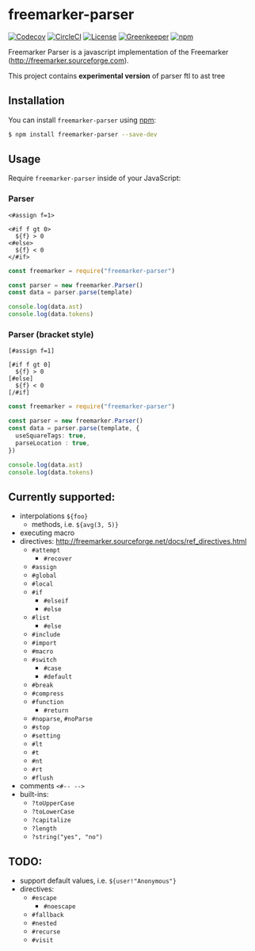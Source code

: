 # freemarker-parser

[![Codecov](https://img.shields.io/codecov/c/github/armano2/freemarker-parser.svg)](https://circleci.com/gh/armano2/freemarker-parser/tree/master)
[![CircleCI](https://img.shields.io/circleci/project/github/armano2/freemarker-parser/master.svg)](https://circleci.com/gh/armano2/freemarker-parser/tree/master)
[![License](https://img.shields.io/github/license/armano2/freemarker-parser.svg)](https://github.com/armano2/freemarker-parser/blob/master/LICENSE.md)
[![Greenkeeper](https://badges.greenkeeper.io/armano2/freemarker-parser.svg)](https://github.com/armano2/freemarker-parser/blob/master/LICENSE.md)
[![npm](https://img.shields.io/npm/v/freemarker-parser.svg)](https://www.npmjs.com/package/freemarker-parser)

Freemarker Parser is a javascript implementation of the Freemarker (http://freemarker.sourceforge.com).

This project contains **experimental version** of parser ftl to ast tree

## Installation
You can install `freemarker-parser` using [npm](https://npmjs.com):

```bash
$ npm install freemarker-parser --save-dev
```

## Usage
Require `freemarker-parser` inside of your JavaScript:

### Parser 
```ftl
<#assign f=1>

<#if f gt 0>
  ${f} > 0
<#else>
  ${f} < 0
</#if>
```
```ts
const freemarker = require("freemarker-parser")

const parser = new freemarker.Parser()
const data = parser.parse(template)

console.log(data.ast)
console.log(data.tokens)
```

### Parser (bracket style)
```ftl
[#assign f=1]

[#if f gt 0]
  ${f} > 0
[#else]
  ${f} < 0
[/#if]
```
```ts
const freemarker = require("freemarker-parser")

const parser = new freemarker.Parser()
const data = parser.parse(template, {
  useSquareTags: true,
  parseLocation : true,
})

console.log(data.ast)
console.log(data.tokens)
```

## Currently supported:
  - interpolations `${foo}`
    - methods, i.e. `${avg(3, 5)}`
  - executing macro
  - directives: http://freemarker.sourceforge.net/docs/ref_directives.html
    - `#attempt`
      - `#recover`
    - `#assign`
    - `#global`
    - `#local`
    - `#if`
      - `#elseif`
      - `#else`
    - `#list`
      - `#else`
    - `#include`
    - `#import`
    - `#macro`
    - `#switch`
      - `#case`
      - `#default`
    - `#break`
    - `#compress`
    - `#function`
      - `#return`
    - `#noparse`, `#noParse`
    - `#stop`
    - `#setting`
    - `#lt`
    - `#t`
    - `#nt`
    - `#rt`
    - `#flush`
  - comments `<#-- -->`
  - built-ins:
    - `?toUpperCase`
    - `?toLowerCase`
    - `?capitalize`
    - `?length`
    - `?string("yes", "no")`

## TODO:
  - support default values, i.e. `${user!"Anonymous"}`
  - directives:
    - `#escape`
      - `#noescape`
    - `#fallback`
    - `#nested`
    - `#recurse`
    - `#visit`

